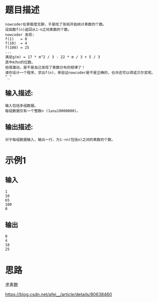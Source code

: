 # 题目描述
```
nowcoder在家极度无聊，于是找了张纸开始统计素数的个数。
设函数f(n)返回从1-n之间素数的个数。
nowcoder 发现:
f(1)   = 0
f(10)  = 4
f(100) = 25
...
满足g(m) = 17 * m^2 / 3 - 22 * m / 3 + 5 / 3
其中m为n的位数。
他很激动，是不是自己发现了素数分布的规律了！
请你设计一个程序，求出f(n)，来验证nowcoder是不是正确的，也许还可以得诺贝尔奖呢。^_^
```

## 输入描述:

```
输入包括多组数据。
每组数据仅有一个整数n (1≤n≤10000000)。
```

## 输出描述:

```
对于每组数据输入，输出一行，为1->n(包括n)之间的素数的个数。
```

# 示例1

## 输入

```
1
10
65
100
0
```

## 输出

```
0
4
18
25
```

# 思路
求素数

<https://blog.csdn.net/afei__/article/details/80638460>